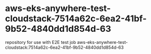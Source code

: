 # aws-eks-anywhere-test-cloudstack-7514a62c-6ea2-41bf-9b52-4840dd1d854d-63
repository for use with E2E test job aws-eks-anywhere-test-cloudstack:7514a62c-6ea2-41bf-9b52-4840dd1d854d-63

